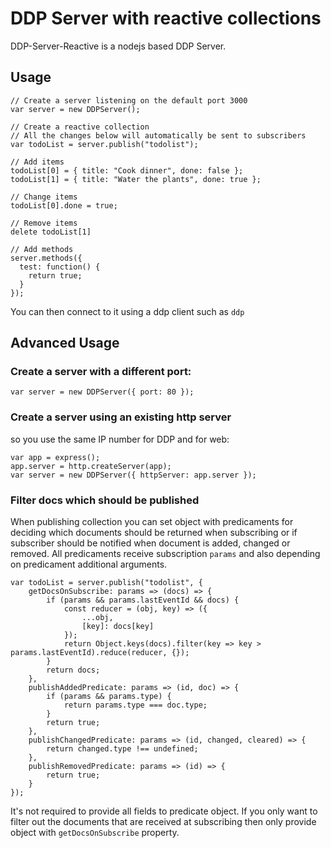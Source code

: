 # DDP Server with reactive collections

DDP-Server-Reactive is a nodejs based DDP Server.

## Usage

```
// Create a server listening on the default port 3000
var server = new DDPServer();

// Create a reactive collection
// All the changes below will automatically be sent to subscribers
var todoList = server.publish("todolist");

// Add items
todoList[0] = { title: "Cook dinner", done: false };
todoList[1] = { title: "Water the plants", done: true };

// Change items
todoList[0].done = true;

// Remove items
delete todoList[1]

// Add methods
server.methods({
  test: function() {
    return true;
  }
});
```

You can then connect to it using a ddp client such as `ddp`

## Advanced Usage

### Create a server with a different port:

```
var server = new DDPServer({ port: 80 });
```

### Create a server using an existing http server
so you use the same IP number for DDP and for web:

```
var app = express();
app.server = http.createServer(app);
var server = new DDPServer({ httpServer: app.server });
```

### Filter docs which should be published
When publishing collection you can set object with predicaments for deciding which documents should be returned
when subscribing or if subscriber should be notified when document is added, changed or removed.
All predicaments receive subscription `params` and also depending on predicament additional arguments.

```
var todoList = server.publish("todolist", {
    getDocsOnSubscribe: params => (docs) => {
        if (params && params.lastEventId && docs) {
            const reducer = (obj, key) => ({
                ...obj,
                [key]: docs[key]
            });
            return Object.keys(docs).filter(key => key > params.lastEventId).reduce(reducer, {});
        }
        return docs;
    },
    publishAddedPredicate: params => (id, doc) => {
        if (params && params.type) {
            return params.type === doc.type;
        }
        return true;
    },
    publishChangedPredicate: params => (id, changed, cleared) => {
        return changed.type !== undefined;
    },
    publishRemovedPredicate: params => (id) => {
        return true;
    }
});
```

It's not required to provide all fields to predicate object. If you only want to filter out
the documents that are received at subscribing then only provide object with `getDocsOnSubscribe` property.